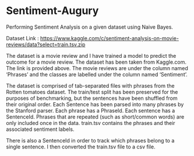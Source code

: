 ﻿# Sentiment-Augury
Performing Sentiment Analysis on a given dataset using Naive Bayes.

Dataset Link : https://www.kaggle.com/c/sentiment-analysis-on-movie-reviews/data?select=train.tsv.zip

The dataset is a movie review and I have trained a model to predict the outcome for a
movie review. The dataset has been taken from Kaggle.com. The link is provided
above. The movie reviews are under the column named ‘Phrases’ and the classes are
labelled under the column named ‘Sentiment’.


The dataset is comprised of tab-separated files with phrases from the Rotten
tomatoes dataset. The train/test split has been preserved for the purposes of
benchmarking, but the sentences have been shuffled from their original order. Each
Sentence has been parsed into many phrases by the Stanford parser. Each phrase has
a PhraseId. Each sentence has a SentenceId. Phrases that are repeated (such as
short/common words) are only included once in the data.
train.tsv contains the phrases and their associated sentiment labels.

There is also a SentenceId in order to track which phrases belong to a single sentence.
I then converted the train.tsv file to a csv file.
